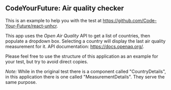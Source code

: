 ## CodeYourFuture: Air quality checker

This is an example to help you with the test at https://github.com/Code-Your-Future/react-unhcr.

This app uses the *Open Air Quality* API to get a list of countries, then populate
a dropdown box. Selecting a country will display the last air quality measurement
for it. API documentation: https://docs.openaq.org/.

Please feel free to use the structure of this application as an example for your test,
but try to avoid direct copies.

*Note:* While in the original test there is a component called "CountryDetails",
in this application there is one called "MeasurementDetails". They serve the same
purpose.
